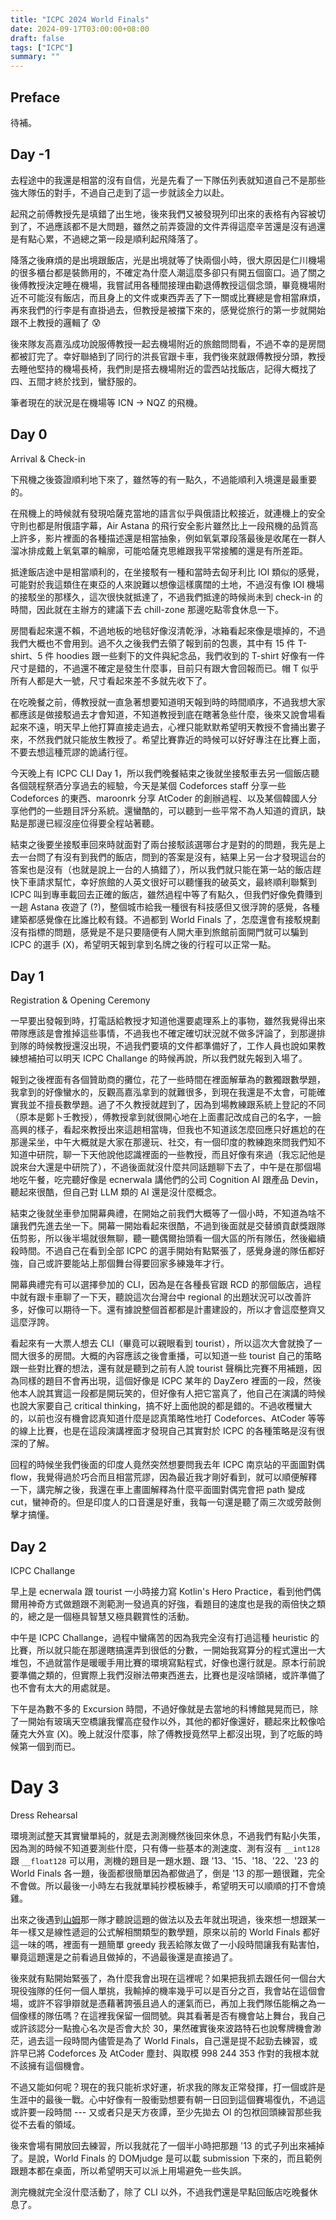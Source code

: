 ```yaml
---
title: "ICPC 2024 World Finals"
date: 2024-09-17T03:00:00+08:00
draft: false
tags: ["ICPC"]
summary: ""
---
```


## Preface

待補。

## Day -1

去程途中的我還是相當的沒有自信，光是先看了一下隊伍列表就知道自己不是那些強大隊伍的對手，不過自己走到了這一步就該全力以赴。

起飛之前傅教授先是填錯了出生地，後來我們又被發現列印出來的表格有內容被切到了，不過應該都不是大問題，雖然之前弄簽證的文件弄得這麼辛苦還是沒有過還是有點心累，不過總之第一段是順利起飛降落了。

降落之後麻煩的是出境跟飯店，光是出境就等了快兩個小時，很大原因是仁川機場的很多櫃台都是裝飾用的，不確定為什麼人潮這麼多卻只有開五個窗口。過了關之後傅教授決定睡在機場，我嘗試用各種間接理由勸退傅教授這個念頭，畢竟機場附近不可能沒有飯店，而且身上的文件或東西弄丟了下一關或比賽總是會相當麻煩，再來我們的行李是有直掛過去，但教授是被擋下來的，感覺從旅行的第一步就開始跟不上教授的邏輯了 😰 

後來隊友高嘉泓成功說服傅教授一起去機場附近的旅館問問看，不過不幸的是房間都被訂完了。幸好聯絡到了同行的洪長官跟卡車，我們後來就跟傅教授分頭，教授去睡他堅持的機場長椅，我們則是搭去機場附近的雲西站找飯店，記得大概找了四、五間才終於找到，蠻舒服的。

筆者現在的狀況是在機場等 ICN -> NQZ 的飛機。

## Day 0

Arrival & Check-in

下飛機之後簽證順利地下來了，雖然等的有一點久，不過能順利入境還是最重要的。

在飛機上的時候就有發現哈薩克當地的語言似乎與俄語比較接近，就連機上的安全守則也都是附俄語字幕，Air Astana 的飛行安全影片雖然比上一段飛機的品質高上許多，影片裡面的各種描述還是相當抽象，例如氧氣罩段落最後是收尾在一群人溜冰排成戴上氧氣罩的輪廓，可能哈薩克思維跟我平常接觸的還是有所差距。

抵達飯店途中是相當順利的，在坐接駁有一種和當時去匈牙利比 IOI 類似的感覺，可能對於我這類住在東亞的人來說難以想像這樣廣闊的土地，不過沒有像 IOI 機場的接駁坐的那樣久，這次很快就抵達了，不過我們抵達的時候尚未到 check-in 的時間，因此就在主辦方的建議下去 chill-zone 那邊吃點零食休息一下。

房間看起來還不賴，不過地板的地毯好像沒清乾淨，冰箱看起來像是壞掉的，不過我們大概也不會用到。過不久之後我們去領了報到前的包裹，其中有 15 件 T-shirt、5 件 hoodies 跟一些剩下的文件與紀念品，我們收到的 T-shirt 好像有一件尺寸是錯的，不過還不確定是發生什麼事，目前只有跟大會回報而已。帽 T 似乎所有人都是大一號，尺寸看起來差不多就先收下了。

在吃晚餐之前，傅教授就一直急著想要知道明天報到時的時間順序，不過我想大家都應該是做接駁過去才會知道，不知道教授到底在瞎著急些什麼，後來又說會場看起來不遠，明天早上他打算直接走過去，心裡只能默默希望明天教授不會捅出婁子來，不然我們就只能放生教授了。希望比賽靠近的時候可以好好專注在比賽上面，不要去想這種荒謬的詭譎行徑。

今天晚上有 ICPC CLI Day 1，所以我們晚餐結束之後就坐接駁車去另一個飯店聽各個競程祭酒分享過去的經驗，今天是某個 Codeforces staff 分享一些 Codeforces 的東西、maroonrk 分享 AtCoder 的創辦過程、以及某個韓國人分享他們的一些題目評分系統。還蠻酷的，可以聽到一些平常不為人知道的資訊，缺點是那邊已經沒座位得要全程站著聽。

結束之後要坐接駁車回來時就面對了兩台接駁該選哪台才是對的的問題，我先是上去一台問了有沒有到我們的飯店，問到的答案是沒有，結果上另一台才發現這台的答案也是沒有（也就是說上一台的人搞錯了），所以我們就只能在第一站的飯店趕快下車請求幫忙，幸好旅館的人英文很好可以聽懂我的破英文，最終順利聯繫到 ICPC 叫到專車載回去正確的飯店，雖然過程中等了有點久，但我們好像免費賺到一趟 Astana 夜遊了 (?)，整個城市給我一種很有科技感但又很浮誇的感覺，各種建築都感覺像在比誰比較有錢。不過都到 World Finals 了，怎麼還會有接駁規劃沒有指標的問題，感覺是不是只要隨便有人開大車到旅館前面開門就可以騙到 ICPC 的選手 (X)，希望明天報到拿到名牌之後的行程可以正常一點。

## Day 1

Registration & Opening Ceremony

一早要出發報到時，打電話給教授才知道他還要處理系上的事物，雖然我覺得出來帶隊應該是會推掉這些事情，不過我也不確定確切狀況就不做多評論了，到那邊排到隊的時候教授還沒出現，不過我們要填的文件都準備好了，工作人員也說如果教練想補拍可以明天 ICPC Challange 的時候再說，所以我們就先報到入場了。

報到之後裡面有各個贊助商的攤位，花了一些時間在裡面解華為的數獨跟數學題，我拿到的好像蠻水的，反觀高嘉泓拿到的就難很多，到現在我還是不太會，可能確實我並不擅長數學題。過了不久教授就趕到了，因為到場教練跟系統上登記的不同（原本是鄭卜壬教授），傅教授拿到就很開心地在上面畫記改成自己的名字，一臉高興的樣子，看起來教授出來這趟相當嗨，但我也不知道該怎麼回應只好尷尬的在那邊呆坐，中午大概就是大家在那邊玩、社交，有一個印度的教練跑來問我們知不知道中研院，聊一下天他說他認識裡面的一些教授，而且好像有來過（我忘記他是說來台大還是中研院了），不過後面就沒什麼共同話題聊下去了，中午是在那個場地吃午餐，吃完聽好像是 ecnerwala 講他們的公司 Cognition AI 跟產品 Devin，聽起來很酷，但自己對 LLM 類的 AI 還是沒什麼概念。

結束之後就坐車參加開幕典禮，在開始之前我們大概等了一個小時，不知道為啥不讓我們先進去坐一下。開幕一開始看起來很酷，不過到後面就是交替頒貢獻獎跟隊伍剪影，所以後半場就很無聊，聽一聽偶爾抬頭看一個大區的所有隊伍，然後繼續殺時間。不過自己在看到全部 ICPC 的選手開始有點緊張了，感覺身邊的隊伍都好強，自己或許要能站上那個舞台得要回家多練幾年才行。

開幕典禮完有可以選擇參加的 CLI，因為是在各種長官跟 RCD 的那個飯店，過程中就有跟卡車聊了一下天，聽說這次台灣台中 regional 的出題狀況可以改善許多，好像可以期待一下。還有據說整個首都都是計畫建設的，所以才會這麼整齊又這麼浮誇。

看起來有一大票人想去 CLI（畢竟可以親眼看到 tourist），所以這次大會就換了一間大很多的房間。大概的內容應該之後會重播，可以知道一些 tourist 自己的策略跟一些對比賽的想法，還有就是聽到之前有人說 tourist 聲稱比完賽不用補題，因為同樣的題目不會再出現，這個好像是 ICPC 某年的 DayZero 裡面的一段，然後他本人說其實這一段都是開玩笑的，但好像有人把它當真了，他自己在演講的時候也說大家要自己 critical thinking，搞不好上面他說的都是錯的。不過收穫蠻大的，以前也沒有機會認真知道什麼是認真策略性地打 Codeforces、AtCoder 等等的線上比賽，也是在這段演講裡面才發現自己其實對於 ICPC 的各種策略是沒有很深的了解。

回程的時候坐我們後面的印度人竟然突然想要問我去年 ICPC 南京站的平面圖對偶 flow，我覺得過於巧合而且相當荒謬，因為最近我才剛好看到，就可以順便解釋一下，講完解之後，我還在車上畫圖解釋為什麼平面圖對偶完會把 path 變成 cut，蠻神奇的。但是印度人的口音還是好重，我每一句還是聽了兩三次或旁敲側擊才搞懂。

## Day 2

ICPC Challange

早上是 ecnerwala 跟 tourist 一小時接力寫 Kotlin's Hero Practice，看到他們偶爾用神奇方式做題跟不測範測一發過真的好強，看題目的速度也是我的兩倍快之類的，總之是一個極具智慧又極具觀賞性的活動。

中午是 ICPC Challange，過程中蠻痛苦的因為我完全沒有打過這種 heuristic 的比賽，所以就只能在那邊瞎搞還弄到很低的分數，一開始我寫算分的程式還出一大堆包，不過就當作是暖暖手用比賽的環境寫點程式，好像也還行就是。原本行前說要準備之類的，但實際上我們沒辦法帶東西進去，比賽也是沒啥頭緒，或許準備了也不會有太大的用處就是。

下午是為數不多的 Excursion 時間，不過好像就是去當地的科博館晃晃而已，除了一開始有玻璃天空橋讓我懼高症發作以外，其他的都好像還好，聽起來比較像哈薩克大外宣 (X)。晚上就沒什麼事，除了傅教授竟然早上都沒出現，到了吃飯的時候第一個到而已。

# Day 3

Dress Rehearsal

環境測試整天其實蠻單純的，就是去測測機然後回來休息，不過我們有點小失策，因為測的時候不知道要測些什麼，只有傳一些基本的測速度、測有沒有 `__int128` 跟 `__float128` 可以用，測機的題目是一題水題、跟 '13、'15、'18、'22、'23 的 World Finals 各一題，後面都很簡單因為都做過了，倒是 '13 的那一題很難，完全不會做。所以最後一小時左右我就單純抄模板練手，希望明天可以順順的打不會燒雞。

出來之後遇到[山姆](https://codeforces.com/profile/sam571128)那一隊才聽說這題的做法以及去年就出現過，後來想一想跟某一年一樣又是線性遞迴的公式解相關類型的數學題，原來以前的 World Finals 都好這一味的嗎，裡面有一題簡單 greedy 我丟給隊友做了一小段時間讓我有點害怕，畢竟這題還是之前看過且做掉的，不過最後還是直接過了。

後來就有點開始緊張了，為什麼我會出現在這裡呢？如果把我抓去跟任何一個台大現役強隊的任何一個人單挑，我輸掉的機率幾乎可以是百分之百，我會站在這個會場，或許不容爭辯就是憑藉著誇張且過人的運氣而已，再加上我們隊伍能稱之為一個像樣的隊伍嗎？在這裡我保留一個問號。與其看著是否有機會站上舞台，我自己或許該認分一點擔心名次是否會大於 30，果然確實後來波路特石也說奪牌機會渺茫，過去這一段時間內儘管是為了 World Finals，自己還是提不起勁去練習，或許早已將 Codeforces 及 AtCoder 塵封、與取模 $998\ 244\ 353$ 作對的我根本就不該擁有這個機會。

不過又能如何呢？現在的我只能祈求好運，祈求我的隊友正常發揮，打一個或許是生涯中的最後一戰。心中好像有一股衝勁想要有朝一日回到這個賽場復仇，不過這或許要一段時間 --- 又或者只是天方夜譚，至少先拋去 OI 的包袱回頭練習那些我從不去看的領域。

後來會場有開放回去練習，所以我就花了一個半小時把那題 '13 的式子列出來補掉了。是說，World Finals 的 DOMjudge 是可以載 submission 下來的，而且範例跟題本都在桌面，所以希望明天可以派上用場避免一些失誤。

測完機就完全沒什麼活動了，除了 CLI 以外，不過我們還是早點回飯店吃晚餐休息了。


